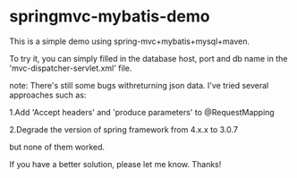 # springmvc-mybatis-demo
This is a simple demo using spring-mvc+mybatis+mysql+maven.

To try it, you can simply filled in the database host, port and db name in the 'mvc-dispatcher-servlet.xml' file.


note: 
There's still some bugs withreturning json data. I've tried several approaches such as:

  1.Add 'Accept headers' and 'produce parameters' to @RequestMapping
  
  2.Degrade the version of spring framework from 4.x.x to 3.0.7
  
but none of them worked.

If you have a better solution, please let me know. Thanks!
